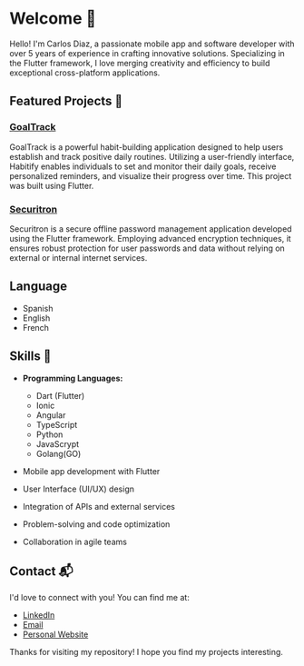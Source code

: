 # Welcome 👋

Hello! I'm Carlos Diaz, a passionate mobile app and software developer with over 5 years of experience in crafting innovative solutions. Specializing in the Flutter framework, I love merging creativity and efficiency to build exceptional cross-platform applications.

## Featured Projects 🚀

### [GoalTrack](#)

GoalTrack is a powerful habit-building application designed to help users establish and track positive daily routines. Utilizing a user-friendly interface, Habitify enables individuals to set and monitor their daily goals, receive personalized reminders, and visualize their progress over time. This project was built using Flutter.

### [Securitron](https://play.google.com/store/apps/details?id=com.teutondev.securitron&pcampaignid=web_share)

Securitron is a secure offline password management application developed using the Flutter framework. Employing advanced encryption techniques, it ensures robust protection for user passwords and data without relying on external or internal internet services.

## Language
  - Spanish
  - English
  - French

## Skills 🔧

- **Programming Languages:**
  - Dart (Flutter)
  - Ionic
  - Angular
  - TypeScript
  - Python
  - JavaScrypt
  - Golang(GO)

- Mobile app development with Flutter
- User Interface (UI/UX) design
- Integration of APIs and external services
- Problem-solving and code optimization
- Collaboration in agile teams

## Contact 📬

I'd love to connect with you! You can find me at:

- [LinkedIn](https://www.linkedin.com/in/teutondev/)
- [Email](mailto:teutones92@gmail.com)
- [Personal Website](https://teutondev.com)

Thanks for visiting my repository! I hope you find my projects interesting.
